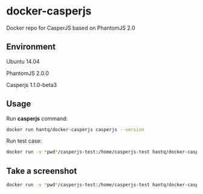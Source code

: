 # docker-casperjs
Docker repo for CasperJS based on PhantomJS 2.0

## Environment
Ubuntu 14.04

PhantomJS 2.0.0

Casperjs 1.1.0-beta3

## Usage

Run **casperjs** command:

```bash
docker run hantq/docker-casperjs casperjs --version
```

Run test case:

```bash
docker run -v *pwd*/casperjs-test:/home/casperjs-test hantq/docker-casperjs casperjs /home/casperjs-test/sample.js
```

## Take a screenshot
```bash
docker run -v *pwd*/casperjs-test:/home/casperjs-test hantq/docker-casperjs casperjs test /home/casperjs-test/capture.js
```
